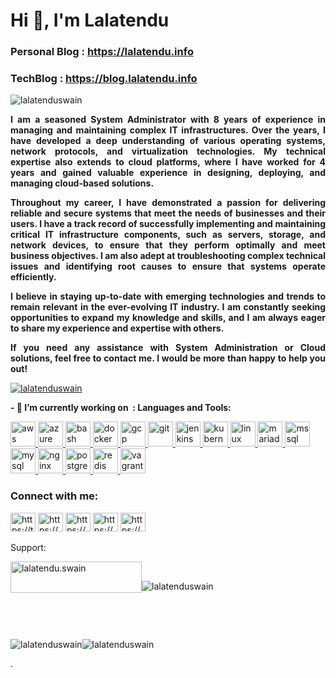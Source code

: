 <h1>Hi 👋, I&#39;m Lalatendu</h1>

<h3>Personal Blog :&nbsp;<a href="https://lalatendu.info/">https://lalatendu.info</a></h3>

<h3>TechBlog :&nbsp;<a href="https://blog.lalatendu.info/">https://blog.lalatendu.info</a></h3>

<p style="text-align:justify"><img alt="lalatenduswain" src="https://komarev.com/ghpvc/?username=lalatenduswain&amp;label=Profile%20views&amp;color=0e75b6&amp;style=flat" /></p>

<p style="text-align:justify"><strong>I am a seasoned System Administrator with 8 years of experience in managing and maintaining complex IT infrastructures. Over the years, I have developed a deep understanding of various operating systems, network protocols, and virtualization technologies. My technical expertise also extends to cloud platforms, where I have worked for 4 years and gained valuable experience in designing, deploying, and managing cloud-based solutions.</strong></p>

<p style="text-align:justify"><strong>Throughout my career, I have demonstrated a passion for delivering reliable and secure systems that meet the needs of businesses and their users. I have a track record of successfully implementing and maintaining critical IT infrastructure components, such as servers, storage, and network devices, to ensure that they perform optimally and meet business objectives. I am also adept at troubleshooting complex technical issues and identifying root causes to ensure that systems operate efficiently.</strong></p>

<p style="text-align:justify"><strong>I believe in staying up-to-date with emerging technologies and trends to remain relevant in the ever-evolving IT industry. I am constantly seeking opportunities to expand my knowledge and skills, and I am always eager to share my experience and expertise with others.</strong></p>

<p style="text-align:justify"><strong>If you need any assistance with System Administration or Cloud solutions, feel free to contact me. I would be more than happy to help you out!</strong></p>

<p><a href="https://github.com/ryo-ma/github-profile-trophy"><img alt="lalatenduswain" src="https://github-profile-trophy.vercel.app/?username=lalatenduswain" /></a></p>

<p><strong>- 🔭 I&rsquo;m currently working on&nbsp; : Languages and Tools:</strong></p>

<p><a href="https://aws.amazon.com" rel="noreferrer" target="_blank"><img alt="aws" src="https://raw.githubusercontent.com/Lalatenduswain/lalatenduswain.github.io/master/images/icons/Devops/aws.svg" style="height:40px; width:40px" /> </a> <a href="https://azure.microsoft.com/en-in/" rel="noreferrer" target="_blank"> <img alt="azure" src="https://raw.githubusercontent.com/Lalatenduswain/lalatenduswain.github.io/master/images/icons/Devops/azure.svg" style="height:40px; width:40px" /> </a> <a href="https://www.gnu.org/software/bash/" rel="noreferrer" target="_blank"> <img alt="bash" src="https://raw.githubusercontent.com/Lalatenduswain/lalatenduswain.github.io/master/images/icons/Devops/bash.svg" style="height:40px; width:40px" /> </a> <a href="https://www.docker.com/" rel="noreferrer" target="_blank"> <img alt="docker" src="https://raw.githubusercontent.com/Lalatenduswain/lalatenduswain.github.io/master/images/icons/Devops/docker.svg" style="height:40px; width:40px" /> </a> <a href="https://cloud.google.com" rel="noreferrer" target="_blank"> <img alt="gcp" src="https://raw.githubusercontent.com/Lalatenduswain/lalatenduswain.github.io/master/images/icons/googlecloud/googlecloud-original.svg" style="height:40px; width:40px" /> </a> <a href="https://git-scm.com/" rel="noreferrer" target="_blank"> <img alt="git" src="https://raw.githubusercontent.com/Lalatenduswain/lalatenduswain.github.io/master/images/icons/git/git-original.svg" style="height:40px; width:40px" /> </a> <a href="https://www.jenkins.io" rel="noreferrer" target="_blank"> <img alt="jenkins" src="https://raw.githubusercontent.com/Lalatenduswain/lalatenduswain.github.io/master/images/icons/Devops/jenkins.svg" style="height:40px; width:40px" /> </a> <a href="https://kubernetes.io" rel="noreferrer" target="_blank"> <img alt="kubernetes" src="https://raw.githubusercontent.com/Lalatenduswain/lalatenduswain.github.io/master/images/icons/Devops/kubernetes.svg" style="height:40px; width:40px" /> </a> <a href="https://www.linux.org/" rel="noreferrer" target="_blank"> <img alt="linux" src="https://raw.githubusercontent.com/Lalatenduswain/lalatenduswain.github.io/master/images/icons/Other/linux.svg" style="height:40px; width:40px" /> </a> <a href="https://mariadb.org/" rel="noreferrer" target="_blank"> <img alt="mariadb" src="https://raw.githubusercontent.com/Lalatenduswain/lalatenduswain.github.io/master/images/icons/Database/mariadb.svg" style="height:40px; width:40px" /> </a> <a href="https://www.microsoft.com/en-us/sql-server" rel="noreferrer" target="_blank"> <img alt="mssql" src="https://raw.githubusercontent.com/Lalatenduswain/lalatenduswain.github.io/master/images/icons/microsoftsqlserver/microsoftsqlserver-plain-wordmark.svg" style="height:40px; width:40px" /> </a> <a href="https://www.mysql.com/" rel="noreferrer" target="_blank"> <img alt="mysql" src="https://raw.githubusercontent.com/Lalatenduswain/lalatenduswain.github.io/master/images/icons/mysql/mysql-original-wordmark.svg" style="height:40px; width:40px" /> </a> <a href="https://www.nginx.com" rel="noreferrer" target="_blank"> <img alt="nginx" src="https://raw.githubusercontent.com/Lalatenduswain/lalatenduswain.github.io/master/images/icons/nginx/nginx-original.svg" style="height:40px; width:40px" /> </a> <a href="https://www.postgresql.org" rel="noreferrer" target="_blank"> <img alt="postgresql" src="https://raw.githubusercontent.com/Lalatenduswain/lalatenduswain.github.io/master/images/icons/postgresql/postgresql-original-wordmark.svg" style="height:40px; width:40px" /> </a> <a href="https://redis.io" rel="noreferrer" target="_blank"> <img alt="redis" src="https://raw.githubusercontent.com/Lalatenduswain/lalatenduswain.github.io/master/images/icons/redis/redis-original-wordmark.svg" style="height:40px; width:40px" /> </a> <a href="https://www.vagrantup.com/" rel="noreferrer" target="_blank"> <img alt="vagrant" src="https://raw.githubusercontent.com/Lalatenduswain/lalatenduswain.github.io/master/images/icons/vagrantup-icon.svg" style="height:40px; width:40px" /> </a></p>

<h3>Connect with me:</h3>

<p><a href="https://twitter.com/lalatenduswain" target="blank"><img alt="https://twitter.com/lalatenduswain" src="https://raw.githubusercontent.com/Lalatenduswain/lalatenduswain.github.io/master/images/icons/Social/twitter.svg" style="height:30px; width:40px" /></a> <a href="https://stackoverflow.com/users/11769417/lalatendu-swain" target="blank"><img alt="https://stackoverflow.com/users/11769417/lalatendu-swain" src="https://raw.githubusercontent.com/Lalatenduswain/lalatenduswain.github.io/master/images/icons/Social/stack-overflow.svg" style="height:30px; width:40px" /></a> <a href="https://www.facebook.com/udnetalal.niaws" target="blank"><img alt="https://www.facebook.com/udnetalal.niaws" src="https://raw.githubusercontent.com/Lalatenduswain/lalatenduswain.github.io/master/images/icons/Social/facebook.svg" style="height:30px; width:40px" /></a> <a href="https://www.instagram.com/lalatendukeshariswain/" target="blank"><img alt="https://www.instagram.com/lalatendukeshariswain/" src="https://raw.githubusercontent.com/Lalatenduswain/lalatenduswain.github.io/master/images/icons/Social/instagram.svg" style="height:30px; width:40px" /></a> <a href="https://www.youtube.com/@lalatenduswain" target="blank"><img alt="https://www.youtube.com/@lalatenduswain" src="https://raw.githubusercontent.com/Lalatenduswain/lalatenduswain.github.io/master/images/icons/Social/youtube.svg" style="height:30px; width:40px" /></a></p>

<p>Support:</p>

<p><a href="https://www.buymeacoffee.com/lalatendu.swain"><img alt="lalatendu.swain" src="https://raw.githubusercontent.com/Lalatenduswain/lalatenduswain.github.io/master/images/icons/buymeacoffee.svg" style="float:left; height:50px; width:210px" /></a></p>

<p>&nbsp;</p>

<p><img alt="lalatenduswain" src="https://github-readme-stats.vercel.app/api/top-langs?username=lalatenduswain&amp;show_icons=true&amp;locale=en&amp;layout=compact" style="float:left" /></p>

<p>&nbsp;</p>

<p>&nbsp;</p>

<p>&nbsp;</p>

<p><img alt="lalatenduswain" src="https://github-readme-stats.vercel.app/api?username=lalatenduswain&amp;show_icons=true&amp;locale=en" /><img alt="lalatenduswain" src="https://github-readme-streak-stats.herokuapp.com/?user=lalatenduswain&amp;" /></p>

<p>.</p>
